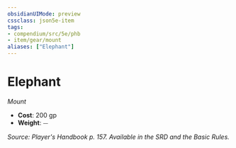 ```yaml
---
obsidianUIMode: preview
cssclass: json5e-item
tags:
- compendium/src/5e/phb
- item/gear/mount
aliases: ["Elephant"]
---
```

# Elephant
*Mount*  

- **Cost**: 200 gp
- **Weight**: ⏤

*Source: Player's Handbook p. 157. Available in the SRD and the Basic Rules.*
